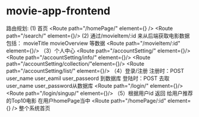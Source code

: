 # movie-app-frontend
路由规划:
(1)	 首页
        <Route path="/homePage/" element={<HomePage />} />
        <Route path="/search/" element={<SearchPage/>}/> 
(2)	通过/movieItem/:id 来从后端获取电影数据 包括：
movieTitle  movieOverview 等数据
        <Route path="/movieItem/:id" element={<MovieItemPage/>}/>
（3）个人中心
        <Route path="/accountSetting/" element={<AccountSettingPage />}/>
        <Route path="/accountSetting/info/" element={<InfoPage/>}/>
        <Route path="/accountSetting/collection/"element={<CollectionPage/>}/>
        <Route path="/accountSetting/list/" element={<ListPage/>}/>
（4）登录/注册 
 注册时：POST user_name user_eamil user_passeord 到数据库
 登陆时：POST 去取 user_name user_password从数据库
        <Route path="/login/" element={<LoginPage/>}/>
        <Route path="/login/singup/" element={<SingUpPage/>}/>
 （5）根据用户id 返回 给用户推荐的Top10电影 在用户homePage当中
 <Route path="/homePage/:id" element={<HomePage />} />
 整个系统首页



